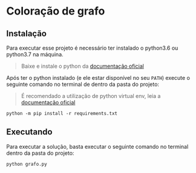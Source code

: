 # Coloração de grafo


## Instalação
Para executar esse projeto é necessário ter instalado o python3.6 ou python3.7 na máquina.
> Baixe e instale o python da [documentação oficial](https://www.python.org/downloads/)

Após ter o python instalado (e ele estar disponível no seu `PATH`) execute o seguinte comando no terminal de dentro da pasta do projeto: 
> É recomendado a utilização de python virtual env, leia a [documentação oficial](https://docs.python.org/3.7/library/venv.html)
``` shell script
python -m pip install -r requirements.txt
```

## Executando
Para executar a solução, basta executar o seguinte comando no terminal dentro da pasta do projeto:
```shell script
python grafo.py
```